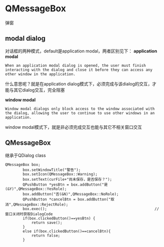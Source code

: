 # QMessageBox

弹窗

## modal dialog

对话框的两种模式，default是application modal，两者区别见下：
**application modal**
```
When an application modal dialog is opened, the user must finish interacting with the dialog and close it before they can access any other window in the application.
```
什么意思呢？就是在application dialog模式下，必须完成与该dialog的交互，才能与其它dialog交互，完全阻塞

**window modal**
```
Window modal dialogs only block access to the window associated with the dialog, allowing the user to continue to use other windows in an application.
```
window modal模式下，就是非必须完成交互也能与其它不相关窗口交互


## QMessageBox
继承于QDialog class

```
QMessageBox box;
        box.setWindowTitle("警告");
        box.setIcon(QMessageBox::Warning);
        box.setText(curFile+"尚未保存，是否保存？");
        QPushButton *yesBtn = box.addButton("是(&Y)",QMessageBox::YesRole);
        box.addButton("否(&N)",QMessageBox::NoRole);
        QPushButton *cancelBtn = box.addButton("取消",QMessageBox::RejectRole);
        box.exec();                                                 //窗口关闭时获取DialogCode
        if(box.clickedButton()==yesBtn) {
            return save();
        }
        else if(box.clickedButton()==cancelBtn){
            return false;
        }
```


